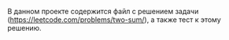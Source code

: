 В данном проекте содержится файл с решением задачи (https://leetcode.com/problems/two-sum/), а также тест к этому решению.
